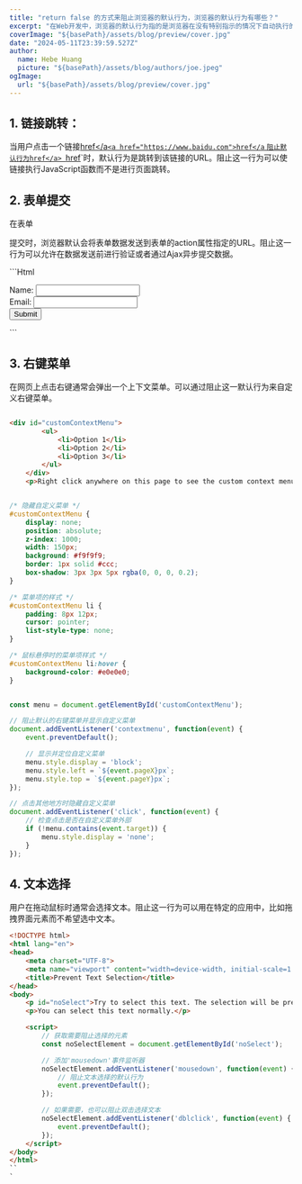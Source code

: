```yaml
---
title: "return false 的方式来阻止浏览器的默认行为，浏览器的默认行为有哪些？"
excerpt: "在Web开发中，浏览器的默认行为指的是浏览器在没有特别指示的情况下自动执行的行为。通过JavaScript，开发者可以通过在事件处理函数中返回false或调用event.preventDefault()方法来阻止这些默认行为。这是一种常用的技术，特别是在处理表单提交、链接跳转等操作时。以下是一些常见的浏览器默认行为。"
coverImage: "${basePath}/assets/blog/preview/cover.jpg"
date: "2024-05-11T23:39:59.527Z"
author:
  name: Hebe Huang
  picture: "${basePath}/assets/blog/authors/joe.jpeg"
ogImage:
  url: "${basePath}/assets/blog/preview/cover.jpg"
---
```


## 1. 链接跳转：
当用户点击一个链接<a href="https://www.baidu.com">href</a`<a href="https://www.baidu.com">href</a` <a href="javascript: void;return false">`阻止默认行为href</a> `<a href="javascript: void;return false">href</a>`时，默认行为是跳转到该链接的URL。阻止这一行为可以使链接执行JavaScript函数而不是进行页面跳转。

## 2. 表单提交
在表单<form>提交时，浏览器默认会将表单数据发送到表单的action属性指定的URL。阻止这一行为可以允许在数据发送前进行验证或者通过Ajax异步提交数据。

​```Html
<!DOCTYPE html>
<html lang="en">
<head>
    <meta charset="UTF-8">
    <meta name="viewport" content="width=device-width, initial-scale=1.0">
    <title>Simple Form Submission</title>
</head>
<body>
    <form action="https://example.com/submit" method="post">
        <div>
            <label for="name">Name:</label>
            <input type="text" id="name" name="name" required>
        </div>
        <div>
            <label for="email">Email:</label>
            <input type="email" id="email" name="email" required>
        </div>
        <div>
            <button type="submit">Submit</button>
        </div>
    </form>
    <script>
        // 获取表单元素
        const form = document.getElementById('myForm');
        form.addEventListener('submit', function(event) {
            // 阻止表单的默认提交行为
            event.preventDefault();
            // 获取表单数据
            const formData = new FormData(form);
            const name = formData.get('name');
            const email = formData.get('email');
            // 在控制台打印表单数据（或进行其他处理）
            console.log('Name:', name);
            console.log('Email:', email);
            // 可以在此处添加代码以通过 AJAX 发送表单数据到服务器
        });
    </script>
</body>
</html>

​```

## 3. 右键菜单
在网页上点击右键通常会弹出一个上下文菜单。可以通过阻止这一默认行为来自定义右键菜单。

```html

<div id="customContextMenu">
        <ul>
            <li>Option 1</li>
            <li>Option 2</li>
            <li>Option 3</li>
        </ul>
    </div>
    <p>Right click anywhere on this page to see the custom context menu.</p>


```

```css

/* 隐藏自定义菜单 */
#customContextMenu {
    display: none;
    position: absolute;
    z-index: 1000;
    width: 150px;
    background: #f9f9f9;
    border: 1px solid #ccc;
    box-shadow: 3px 3px 5px rgba(0, 0, 0, 0.2);
}

/* 菜单项的样式 */
#customContextMenu li {
    padding: 8px 12px;
    cursor: pointer;
    list-style-type: none;
}

/* 鼠标悬停时的菜单项样式 */
#customContextMenu li:hover {
    background-color: #e0e0e0;
}

```

```javascript

const menu = document.getElementById('customContextMenu');

// 阻止默认的右键菜单并显示自定义菜单
document.addEventListener('contextmenu', function(event) {
    event.preventDefault();

    // 显示并定位自定义菜单
    menu.style.display = 'block';
    menu.style.left = `${event.pageX}px`;
    menu.style.top = `${event.pageY}px`;
});

// 点击其他地方时隐藏自定义菜单
document.addEventListener('click', function(event) {
    // 检查点击是否在自定义菜单外部
    if (!menu.contains(event.target)) {
        menu.style.display = 'none';
    }
});

```

## 4. 文本选择
用户在拖动鼠标时通常会选择文本。阻止这一行为可以用在特定的应用中，比如拖拽界面元素而不希望选中文本。
```html
<!DOCTYPE html>
<html lang="en">
<head>
    <meta charset="UTF-8">
    <meta name="viewport" content="width=device-width, initial-scale=1.0">
    <title>Prevent Text Selection</title>
</head>
<body>
    <p id="noSelect">Try to select this text. The selection will be prevented.</p>
    <p>You can select this text normally.</p>

    <script>
        // 获取需要阻止选择的元素
        const noSelectElement = document.getElementById('noSelect');

        // 添加'mousedown'事件监听器
        noSelectElement.addEventListener('mousedown', function(event) {
            // 阻止文本选择的默认行为
            event.preventDefault();
        });

        // 如果需要，也可以阻止双击选择文本
        noSelectElement.addEventListener('dblclick', function(event) {
            event.preventDefault();
        });
    </script>
</body>
</html>
``
`

